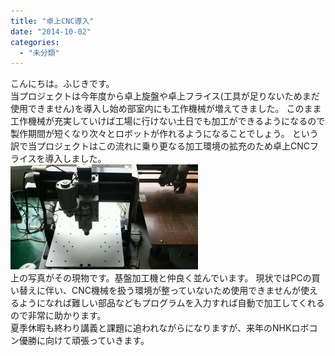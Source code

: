 ```yaml
---
title: "卓上CNC導入"
date: "2014-10-02"
categories: 
  - "未分類"
---
```


こんにちは。ふじきです。  
当プロジェクトは今年度から卓上旋盤や卓上フライス(工具が足りないためまだ使用できません)を導入し始め部室内にも工作機械が増えてきました。 このまま工作機械が充実していけば工場に行けない土日でも加工ができるようになるので製作期間が短くなり次々とロボットが作れるようになることでしょう。 という訳で当プロジェクトはこの流れに乗り更なる加工環境の拡充のため卓上CNCフライスを導入しました。  
[![20140930_12254_711](images/20140930_12254_711-300x168.jpg)](http://www.fortefibre.net/blog/wp-content/uploads/2014/10/20140930_12254_711.jpg)  
上の写真がその現物です。基盤加工機と仲良く並んでいます。 現状ではPCの買い替えに伴い、CNC機械を扱う環境が整っていないため使用できませんが使えるようになれば難しい部品などもプログラムを入力すれば自動で加工してくれるので非常に助かります。  
夏季休暇も終わり講義と課題に追われながらになりますが、来年のNHKロボコン優勝に向けて頑張っていきます。
